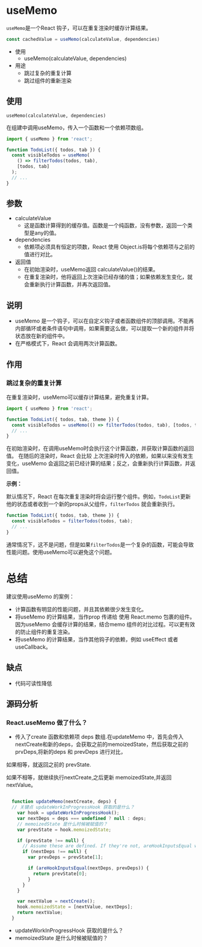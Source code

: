 # useMemo
`useMemo`是一个React 钩子，可以在重复渲染时缓存计算结果。
```javascript
const cachedValue = useMemo(calculateValue, dependencies)
```
- 使用
  - useMemo(calculateValue, dependencies)
- 用途
  - 跳过复杂的重复计算
  - 跳过组件的重新渲染
## 使用
`useMemo(calculateValue, dependencies)`

在组建中调用useMemo，传入一个函数和一个依赖项数组。
```javascript
import { useMemo } from 'react';

function TodoList({ todos, tab }) {
  const visibleTodos = useMemo(
    () => filterTodos(todos, tab),
    [todos, tab]
  );
  // ...
}
```
## 参数
- calculateValue
  - 这是函数计算得到的缓存值。函数是一个纯函数，没有参数，返回一个类型是any的值。
- dependencies
  - 依赖项必须具有恒定的项数，React 使用 Object.is将每个依赖项与之前的值进行对比。
- 返回值
  - 在初始渲染时，useMemo返回 calculateValue()的结果。
  - 在重复渲染时，他将返回上次渲染已经存储的值；如果依赖发生变化，就会重新执行计算函数，并再次返回值。

## 说明
- useMemo 是一个钩子，可以在自定义钩子或者函数组件的顶部调用。不能再内部循环或者条件语句中调用，如果需要这么做，可以提取一个新的组件并将状态放在新的组件中。
- 在严格模式下，React 会调用两次计算函数。

## 作用
### 跳过复杂的重复计算
在重复渲染时，useMemo可以缓存计算结果，避免重复计算。
```javascript
import { useMemo } from 'react';

function TodoList({ todos, tab, theme }) {
  const visibleTodos = useMemo(() => filterTodos(todos, tab), [todos, tab]);
  // ...
}
```
在初始渲染时，在调用useMemo时会执行这个计算函数，并获取计算函数的返回值。
在随后的渲染时，React 会比较 上次渲染时传入的依赖，如果以来没有发生变化，useMemo 会返回之前已经计算的结果；反之，会重新执行计算函数，并返回值。

**示例：**

默认情况下，React 在每次重复渲染时将会运行整个组件。例如，`TodoList`更新他的状态或者收到一个新的props从父组件，`filterTodos`
就会重新执行。
```javascript
function TodoList({ todos, tab, theme }) {
  const visibleTodos = filterTodos(todos, tab);
  // ...
}
```
通常情况下，这不是问题，但是如果`filterTodos`是一个复杂的函数，可能会导致性能问题。使用useMemo可以避免这个问题。


# 总结
建议使用useMemo 的案例：
- 计算函数有明显的性能问题，并且其依赖很少发生变化。
- 将useMemo 的计算结果，当作prop 传递给 使用 React.memo 包裹的组件。因为useMemo 会缓存计算的结果，结合memo 组件的对比过程。可以更有效的防止组件的重复渲染。
- 将useMemo 的计算结果，当作其他钩子的依赖，例如 useEffect 或者 useCallback。

## 缺点
- 代码可读性降低

## 源码分析
### React.useMemo 做了什么？
- 传入了create 函数和依赖项 deps 数组.在updateMemo 中，首先会传入nextCreate和新的deps，会获取之前的memoizedState，然后获取之前的
prvDeps,将新的deps 和 prevDeps 进行对比，

如果相等，就返回之前的 prevState.

如果不相等，就继续执行nextCreate,之后更新 memoizedState,并返回nextValue。

```javascript

  function updateMemo(nextCreate, deps) {
  // 关键点 updateWorkInProgressHook 获取的是什么？
    var hook = updateWorkInProgressHook();
    var nextDeps = deps === undefined ? null : deps;
    // memoizedState 是什么时候被赋值的？
    var prevState = hook.memoizedState;

    if (prevState !== null) {
      // Assume these are defined. If they're not, areHookInputsEqual will warn.
      if (nextDeps !== null) {
        var prevDeps = prevState[1];

        if (areHookInputsEqual(nextDeps, prevDeps)) {
          return prevState[0];
        }
      }
    }

    var nextValue = nextCreate();
    hook.memoizedState = [nextValue, nextDeps];
    return nextValue;
  }
```
- updateWorkInProgressHook 获取的是什么？
- memoizedState 是什么时候被赋值的？

